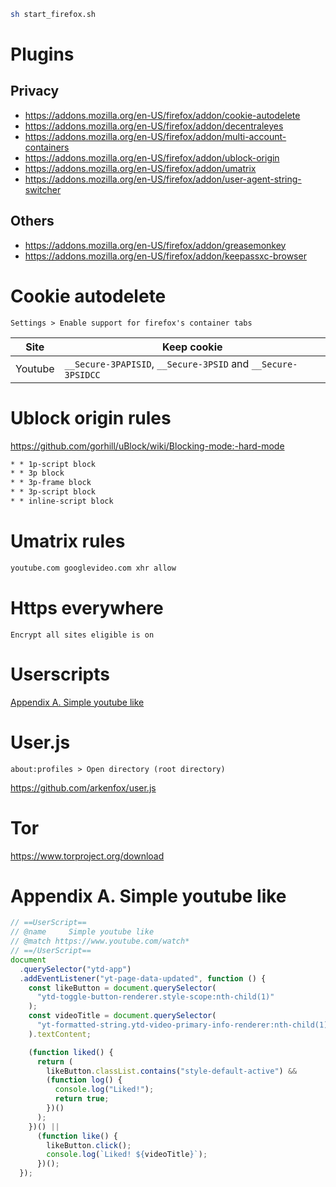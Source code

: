 ```sh
sh start_firefox.sh
```

# Plugins
## Privacy
* https://addons.mozilla.org/en-US/firefox/addon/cookie-autodelete
* https://addons.mozilla.org/en-US/firefox/addon/decentraleyes
* https://addons.mozilla.org/en-US/firefox/addon/multi-account-containers
* https://addons.mozilla.org/en-US/firefox/addon/ublock-origin
* https://addons.mozilla.org/en-US/firefox/addon/umatrix
* https://addons.mozilla.org/en-US/firefox/addon/user-agent-string-switcher

## Others
* https://addons.mozilla.org/en-US/firefox/addon/greasemonkey
* https://addons.mozilla.org/en-US/firefox/addon/keepassxc-browser

# Cookie autodelete
```
Settings > Enable support for firefox's container tabs
```

| Site | Keep cookie |
| --- | --- |
| Youtube | `__Secure-3PAPISID`, `__Secure-3PSID` and `__Secure-3PSIDCC` |

# Ublock origin rules
https://github.com/gorhill/uBlock/wiki/Blocking-mode:-hard-mode

```txt
* * 1p-script block
* * 3p block
* * 3p-frame block
* * 3p-script block
* * inline-script block
```

# Umatrix rules
```txt
youtube.com googlevideo.com xhr allow
```

# Https everywhere
```
Encrypt all sites eligible is on
```

# Userscripts
[Appendix A. Simple youtube like](#user-content-appendix-a-simple-youtube-like)

# User.js
```
about:profiles > Open directory (root directory)
```

https://github.com/arkenfox/user.js

# Tor
https://www.torproject.org/download

# Appendix A. Simple youtube like
```js
// ==UserScript==
// @name     Simple youtube like
// @match https://www.youtube.com/watch*
// ==/UserScript==
document
  .querySelector("ytd-app")
  .addEventListener("yt-page-data-updated", function () {
    const likeButton = document.querySelector(
      "ytd-toggle-button-renderer.style-scope:nth-child(1)"
    );
    const videoTitle = document.querySelector(
      "yt-formatted-string.ytd-video-primary-info-renderer:nth-child(1)"
    ).textContent;

    (function liked() {
      return (
        likeButton.classList.contains("style-default-active") &&
        (function log() {
          console.log("Liked!");
          return true;
        })()
      );
    })() ||
      (function like() {
        likeButton.click();
        console.log(`Liked! ${videoTitle}`);
      })();
  });
```

